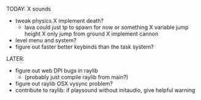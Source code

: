 TODAY:
X sounds
- tweak physics
X implement death?
  - lava could just tp to spawn for now or something
X variable jump height
X only jump from ground
X implement cannon
- level menu and system?
- figure out faster better keybinds than the task system?

LATER:
- figure out web DPI bugs in raylib
  - (probably just compile raylib from main?)
- figure out raylib OSX vysync problem?
- contribute to raylib: if playsound without initaudio, give helpful warning
